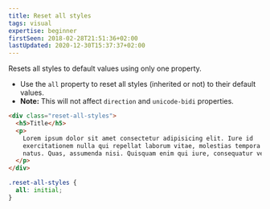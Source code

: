 ```yaml
---
title: Reset all styles
tags: visual
expertise: beginner
firstSeen: 2018-02-28T21:51:36+02:00
lastUpdated: 2020-12-30T15:37:37+02:00
---
```


Resets all styles to default values using only one property.

- Use the `all` property to reset all styles (inherited or not) to their default values.
- **Note:** This will not affect `direction` and `unicode-bidi` properties.

```html
<div class="reset-all-styles">
  <h5>Title</h5>
  <p>
    Lorem ipsum dolor sit amet consectetur adipisicing elit. Iure id
    exercitationem nulla qui repellat laborum vitae, molestias tempora velit
    natus. Quas, assumenda nisi. Quisquam enim qui iure, consequatur velit sit?
  </p>
</div>
```

```css
.reset-all-styles {
  all: initial;
}
```
